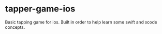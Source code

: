 # tapper-game-ios
Basic tapping game for ios. Built in order to help learn some swift and xcode concepts.
